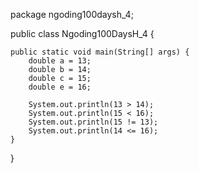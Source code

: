 package ngoding100daysh_4;

public class Ngoding100DaysH_4 {

    public static void main(String[] args) {
        double a = 13;
        double b = 14;
        double c = 15;
        double e = 16;
        
        System.out.println(13 > 14);
        System.out.println(15 < 16);
        System.out.println(15 != 13);
        System.out.println(14 <= 16);
    }

}
